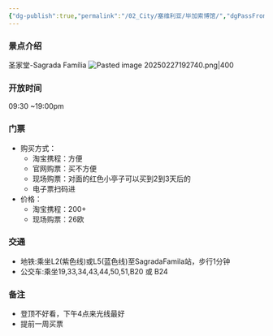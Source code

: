 ```yaml
---
{"dg-publish":true,"permalink":"/02_City/塞维利亚/毕加索博馆/","dgPassFrontmatter":true}
---
```


### 景点介绍
圣家堂-Sagrada Família
![Pasted image 20250227192740.png|400](https://obsidan-1314364309.cos.ap-beijing.myqcloud.com/obsidan/Pasted%20image%2020250227192740.png)
### 开放时间
09:30 ~19:00pm
### 门票
+ 购买方式：
	+ 淘宝携程：方便
	+ 官网购票：买不方便
	+ 现场购票：对面的红色小亭子可以买到2到3天后的
	+ 电子票扫码进
+ 价格：
	+ 淘宝携程：200+
	+ 现场购票：26欧
### 交通
+ 地铁:乘坐L2(紫色线)或L5(蓝色线)至SagradaFamila站，步行1分钟
+ 公交车:乘坐19,33,34,43,44,50,51,B20 或 B24
### 备注
+ 登顶不好看，下午4点来光线最好
+ 提前一周买票
